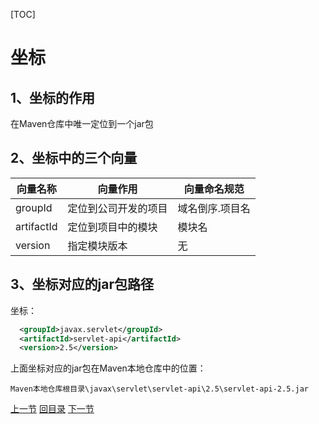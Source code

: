 [TOC]

# 坐标

## 1、坐标的作用

在Maven仓库中唯一定位到一个jar包

## 2、坐标中的三个向量

| 向量名称   | 向量作用             | 向量命名规范    |
| ---------- | -------------------- | --------------- |
| groupId    | 定位到公司开发的项目 | 域名倒序.项目名 |
| artifactId | 定位到项目中的模块   | 模块名          |
| version    | 指定模块版本         | 无              |

## 3、坐标对应的jar包路径

坐标：

```xml
  <groupId>javax.servlet</groupId>
  <artifactId>servlet-api</artifactId>
  <version>2.5</version>
```

上面坐标对应的jar包在Maven本地仓库中的位置：

```text
Maven本地仓库根目录\javax\servlet\servlet-api\2.5\servlet-api-2.5.jar
```



[上一节](concept-directory.html) [回目录](index.html) [下一节](concept-life-cycle.html)